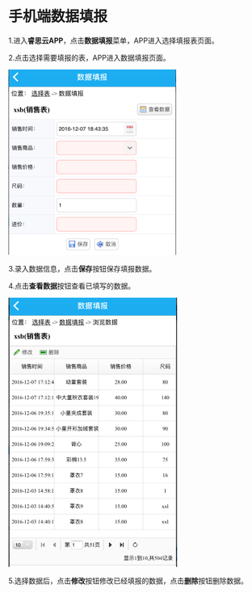 # 手机端数据填报

1.进入**睿思云APP**，点击**数据填报**菜单，APP进入选择填报表页面。

2.点击选择需要填报的表，APP进入数据填报页面。

![app填报](QQ图片20161207184626.png)

3.录入数据信息，点击**保存**按钮保存填报数据。

4.点击**查看数据**按钮查看已填写的数据。

![数据列表](QQ图片20161207184830.png)

5.选择数据后，点击**修改**按钮修改已经填报的数据，点击**删除**按钮删除数据。